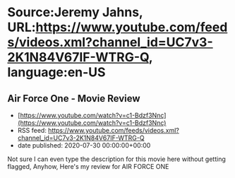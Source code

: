 # Source:Jeremy Jahns, URL:https://www.youtube.com/feeds/videos.xml?channel_id=UC7v3-2K1N84V67IF-WTRG-Q, language:en-US

## Air Force One - Movie Review
 - [https://www.youtube.com/watch?v=c1-Bdzf3Nnc](https://www.youtube.com/watch?v=c1-Bdzf3Nnc)
 - RSS feed: https://www.youtube.com/feeds/videos.xml?channel_id=UC7v3-2K1N84V67IF-WTRG-Q
 - date published: 2020-07-30 00:00:00+00:00

Not sure I can even type the description for this movie here without getting flagged, Anyhow, Here's my review for AIR FORCE ONE

